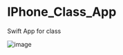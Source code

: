 # IPhone_Class_App
 Swift App for class


[
](https://github.com/mariesauve/IPhone_Class_App/blob/main/BentoBoxBuilder%202/IPhone-Project/Screenshot%202024-09-04%20at%2010.02.02%E2%80%AFPM.png?raw=true)![image](https://github.com/user-attachments/assets/867e0420-67fc-4a7b-bde8-a3321356836f)


